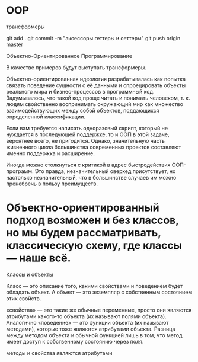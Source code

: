 # OOP
трансформеры

git add .
git commit -m "аксессоры геттеры и сеттеры"
git push origin master

Объектно-Ориентированное Программирование

В качестве примеров будут выступать трансформеры.

Объектно-ориентированная идеология разрабатывалась как попытка связать поведение сущности с её данными и спроецировать объекты реального мира и бизнес-процессов в программный код. Задумывалось, что такой код проще читать и понимать человеком, т. к. людям свойственно воспринимать окружающий мир как множество взаимодействующих между собой объектов, поддающихся определенной классификации.

Если вам требуется написать одноразовый скрипт, который не нуждается в последующей поддержке, то и ООП в этой задаче, вероятнее всего, не пригодится. Однако, значительную часть жизненного цикла большинства современных проектов составляют именно поддержка и расширение.

Иногда можно столкнуться с критикой в адрес быстродействия ООП-программ. Это правда, незначительный оверхед присутствует, но настолько незначительный, что в большинстве случаев им можно пренебречь в пользу преимуществ.

Oбъектно-ориентированный подход возможен и без классов, но мы будем рассматривать, классическую схему, где классы — наше всё.
=============================================================================================

Классы и объекты

Kласс — это описание того, какими свойствами и поведением будет обладать объект. А объект — это экземпляр с собственным состоянием этих свойств.

«свойства» — это такие же обычные переменные, просто они являются атрибутами какого-то объекта (их называют полями объекта). Аналогично «поведение» — это функции объекта (их называют методами), которые тоже являются атрибутами объекта. Разница между методом объекта и обычной функцией лишь в том, что метод имеет доступ к собственному состоянию через поля.

методы и свойства являются атрибутами

